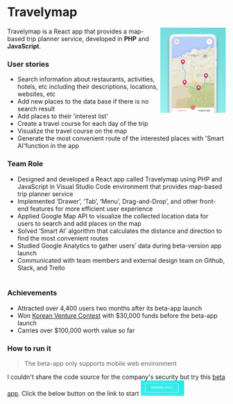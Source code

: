# Travelymap

<img align=right width=30% src="https://github.com/parkyo/Travelymap/blob/master/main.png"/>
Travelymap is a React app that provides a map-based trip planner service, developed in <strong>PHP</strong> and <strong>JavaScript</strong>.

### User stories
- Search information about restaurants, activities, hotels, etc including their descriptions, locations, websites, etc
- Add new places to the data base if there is no search result
- Add places to their 'interest list'
- Create a travel course for each day of the trip
- Visualize the travel course on the map
- Generate the most convenient route of the interested places with 'Smart AI'function in the app

### Team Role
- Designed and developed a React app called Travelymap using PHP and JavaScript in Visual Studio Code environment 
   that provides map-based trip planner service 
- Implemented ‘Drawer’, ‘Tab’, ‘Menu’, Drag-and-Drop’, and other front-end features for more efficient user experience
- Applied Google Map API to visualize the collected location data for users to search and add places on the map
- Solved ‘Smart AI’ algorithm that calculates the distance and direction to find the most convenient routes 
- Studied Google Analytics to gather users’ data during beta-version app launch
- Communicated with team members and external design team on Github, Slack, and Trello
<br><br>
### Achievements
- Attracted over 4,400 users two months after its beta-app launch
- Won <a href="https://www.tourventure.or.kr/biz/main/view">Korean Venture Contest</a> with $30,000 funds before the beta-app launch
- Carries over $100,000 worth value so far

### How to run it
<blockquote> The beta-app only supports mobile web environment</blockquote>
I couldn't share the code source for the company's security but try this <a href="https://www.travelymap.com/">beta app</a>. 
Click the below button on the link to start <img width=20% src="https://github.com/parkyo/Travelymap/blob/master/start_button.png"/> 
